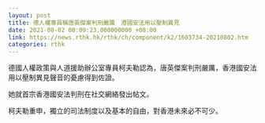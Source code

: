 ```yaml
---
layout: post
title: 德人權專員稱唐英傑案判刑嚴厲　港國安法用以壓制異見
date: 2021-08-02 00:09:23.000000000 +08:00
link: https://news.rthk.hk/rthk/ch/component/k2/1603734-20210802.htm
categories: rthk
---
```


德國人權政策與人道援助辦公室專員柯夫勒認為，唐英傑案判刑嚴厲，香港國安法用以壓制異見聲音的憂慮得到佐證。

她就首宗香港國安法判刑在社交網絡發出帖文。

柯夫勒重申，獨立的司法制度以及基本的自由，對香港未來必不可少。
